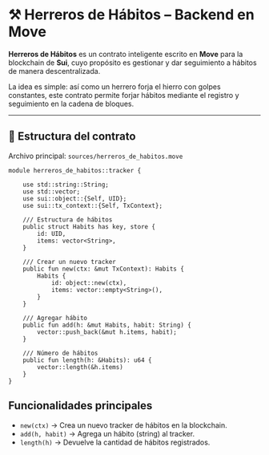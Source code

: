 # ⚒️ Herreros de Hábitos – Backend en Move

**Herreros de Hábitos** es un contrato inteligente escrito en **Move** para la blockchain de **Sui**, cuyo propósito es gestionar y dar seguimiento a hábitos de manera descentralizada.  

La idea es simple: así como un herrero forja el hierro con golpes constantes, este contrato permite forjar hábitos mediante el registro y seguimiento en la cadena de bloques.

---

## 📌 Estructura del contrato
Archivo principal: `sources/herreros_de_habitos.move`

```move
module herreros_de_habitos::tracker {

    use std::string::String;
    use std::vector;
    use sui::object::{Self, UID};
    use sui::tx_context::{Self, TxContext};

    /// Estructura de hábitos
    public struct Habits has key, store {
        id: UID,
        items: vector<String>,
    }

    /// Crear un nuevo tracker
    public fun new(ctx: &mut TxContext): Habits {
        Habits {
            id: object::new(ctx),
            items: vector::empty<String>(),
        }
    }

    /// Agregar hábito
    public fun add(h: &mut Habits, habit: String) {
        vector::push_back(&mut h.items, habit);
    }

    /// Número de hábitos
    public fun length(h: &Habits): u64 {
        vector::length(&h.items)
    }
}
```

## Funcionalidades principales
- <code>new(ctx)</code> → Crea un nuevo tracker de hábitos en la blockchain.
- <code>add(h, habit)</code> → Agrega un hábito (string) al tracker.
- <code>length(h)</code> → Devuelve la cantidad de hábitos registrados.